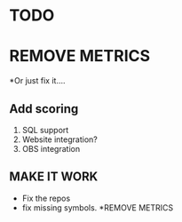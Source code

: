 TODO
======
# REMOVE METRICS
*Or just fix it.... 


## Add scoring
1. SQL support
2. Website integration?
3. OBS integration

## MAKE IT WORK
* Fix the repos
* fix missing symbols.
*REMOVE METRICS
